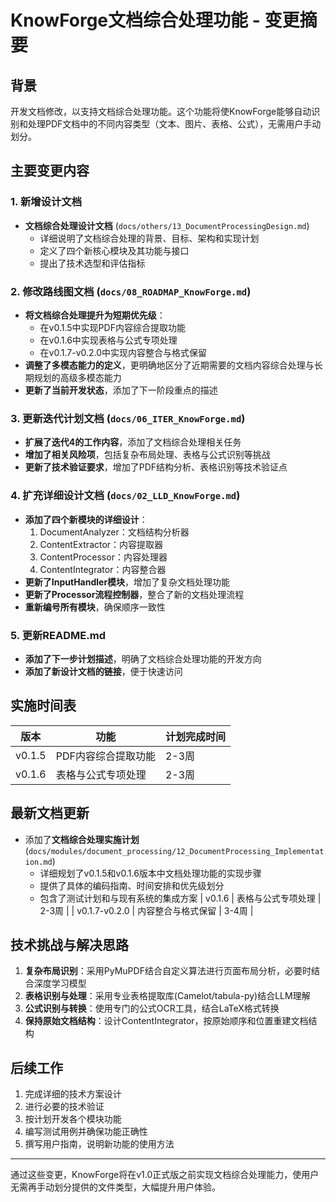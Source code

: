 # KnowForge文档综合处理功能 - 变更摘要

## 背景

开发文档修改，以支持文档综合处理功能。这个功能将使KnowForge能够自动识别和处理PDF文档中的不同内容类型（文本、图片、表格、公式），无需用户手动划分。

## 主要变更内容

### 1. 新增设计文档

- **文档综合处理设计文档** (`docs/others/13_DocumentProcessingDesign.md`)
  - 详细说明了文档综合处理的背景、目标、架构和实现计划
  - 定义了四个新核心模块及其功能与接口
  - 提出了技术选型和评估指标

### 2. 修改路线图文档 (`docs/08_ROADMAP_KnowForge.md`)

- **将文档综合处理提升为短期优先级**：
  - 在v0.1.5中实现PDF内容综合提取功能
  - 在v0.1.6中实现表格与公式专项处理
  - 在v0.1.7-v0.2.0中实现内容整合与格式保留
- **调整了多模态能力的定义**，更明确地区分了近期需要的文档内容综合处理与长期规划的高级多模态能力
- **更新了当前开发状态**，添加了下一阶段重点的描述

### 3. 更新迭代计划文档 (`docs/06_ITER_KnowForge.md`)

- **扩展了迭代4的工作内容**，添加了文档综合处理相关任务
- **增加了相关风险项**，包括复杂布局处理、表格与公式识别等挑战
- **更新了技术验证要求**，增加了PDF结构分析、表格识别等技术验证点

### 4. 扩充详细设计文档 (`docs/02_LLD_KnowForge.md`)

- **添加了四个新模块的详细设计**：
  1. DocumentAnalyzer：文档结构分析器
  2. ContentExtractor：内容提取器
  3. ContentProcessor：内容处理器
  4. ContentIntegrator：内容整合器
- **更新了InputHandler模块**，增加了复杂文档处理功能
- **更新了Processor流程控制器**，整合了新的文档处理流程
- **重新编号所有模块**，确保顺序一致性

### 5. 更新README.md

- **添加了下一步计划描述**，明确了文档综合处理功能的开发方向
- **添加了新设计文档的链接**，便于快速访问

## 实施时间表

| 版本 | 功能 | 计划完成时间 |
|-----|-----|-----------|
| v0.1.5 | PDF内容综合提取功能 | 2-3周 |
| v0.1.6 | 表格与公式专项处理 | 2-3周 |

## 最新文档更新

- 添加了**文档综合处理实施计划** (`docs/modules/document_processing/12_DocumentProcessing_Implementation.md`)
  - 详细规划了v0.1.5和v0.1.6版本中文档处理功能的实现步骤
  - 提供了具体的编码指南、时间安排和优先级划分
  - 包含了测试计划和与现有系统的集成方案
| v0.1.6 | 表格与公式专项处理 | 2-3周 |
| v0.1.7-v0.2.0 | 内容整合与格式保留 | 3-4周 |

## 技术挑战与解决思路

1. **复杂布局识别**：采用PyMuPDF结合自定义算法进行页面布局分析，必要时结合深度学习模型
2. **表格识别与处理**：采用专业表格提取库(Camelot/tabula-py)结合LLM理解
3. **公式识别与转换**：使用专门的公式OCR工具，结合LaTeX格式转换
4. **保持原始文档结构**：设计ContentIntegrator，按原始顺序和位置重建文档结构

## 后续工作

1. 完成详细的技术方案设计
2. 进行必要的技术验证
3. 按计划开发各个模块功能
4. 编写测试用例并确保功能正确性
5. 撰写用户指南，说明新功能的使用方法

---

通过这些变更，KnowForge将在v1.0正式版之前实现文档综合处理能力，使用户无需再手动划分提供的文件类型，大幅提升用户体验。
